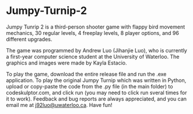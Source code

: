 # Jumpy-Turnip-2
Jumpy Tunrip 2 is a third-person shooter game with flappy bird movement mechanics, 30 regular levels, 4 freeplay levels, 8 player options, and 96 different upgrades.

The game was programmed by Andrew Luo (Jihanjie Luo), who is currently a first-year computer science student at the University of Waterloo. The graphics and images were made by Kayla Estacio.

To play the game, download the entire release file and run the .exe application. To play the original Jumpy Turnip which was written in Python, upload or copy-paste the code from the .py file (in the main folder) to codeskulptor.com, and click run (you may need to click run sveral times for it to work). Feedback and bug reports are always appreciated, and you can email me at j92luo@uwaterloo.ca. Have fun!
